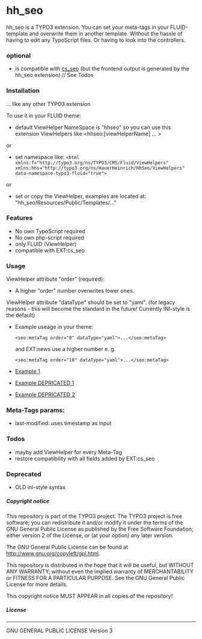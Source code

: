 # hh_seo
hh_seo is a TYPO3 extension.
You can set your meta-tags in your FLUID-template and overwrite them in another template.
Without the hassle of having to edit any TypoScript files. Or having to look into the controllers.

### optional

* is compatible with [cs_seo](https://extensions.typo3.org/extension/cs_seo/) (but the frontend output is generated by the hh_seo extension) // See Todos


### Installation
... like any other TYPO3 extension

To use it in your FLUID theme:
- default ViewHelper NameSpace is "hhseo" so you can use this extension ViewHelpers like <hhseo:[viewHelperName] ... >

or

- set namespace like:
`<html xmlns:f="http://typo3.org/ns/TYPO3/CMS/Fluid/ViewHelpers"
    xmlns:hhs="http://typo3.org/ns/HauerHeinrich/HhSeo/ViewHelpers"
    data-namespace-typo3-fluid="true">`

or

- set or copy the ViewHelper, examples are located at: "hh_seo/Resources/Public/Templates/..."


### Features
- No own TypoScript required
- No own php-script required
- only FLUID (ViewHelper)
- compatible with EXT:cs_seo


### Usage
ViewHelper attribute "order" (required):
- A higher "order" number overwrites lower ones.

ViewHelper attribute "dataType" should be set to "yaml".
(for legacy reasons - this will become the standard in the future! Currently INI-style is the default)

- Example useage in your theme:
    ```
    <seo:metaTag order="0" dataType="yaml">...</seo:metaTag>
    ```
    and EXT:news use a higher number e. g.

    ```
    <seo:metaTag order="10" dataType="yaml">...</seo:metaTag>
    ```

- [Example 1](Resources/Private/Templates/ExampleYamlStyle.1.html)
- [Example DEPRICATED 1](Resources/Private/Templates/Example.1.html)
- [Example DEPRICATED 2](Resources/Private/Templates/Example.2.html)

### Meta-Tags params:
- last-modified: uses timestamp as input

### Todos
- mayby add ViewHelper for every Meta-Tag
- restore compatibility with all fields added by EXT:cs_seo


### Deprecated
- OLD ini-style syntax


##### Copyright notice

This repository is part of the TYPO3 project. The TYPO3 project is
free software; you can redistribute it and/or modify
it under the terms of the GNU General Public License as published by
the Free Software Foundation; either version 2 of the License, or
(at your option) any later version.

The GNU General Public License can be found at
http://www.gnu.org/copyleft/gpl.html.

This repository is distributed in the hope that it will be useful,
but WITHOUT ANY WARRANTY; without even the implied warranty of
MERCHANTABILITY or FITNESS FOR A PARTICULAR PURPOSE.  See the
GNU General Public License for more details.

This copyright notice MUST APPEAR in all copies of the repository!

##### License
----
GNU GENERAL PUBLIC LICENSE Version 3
